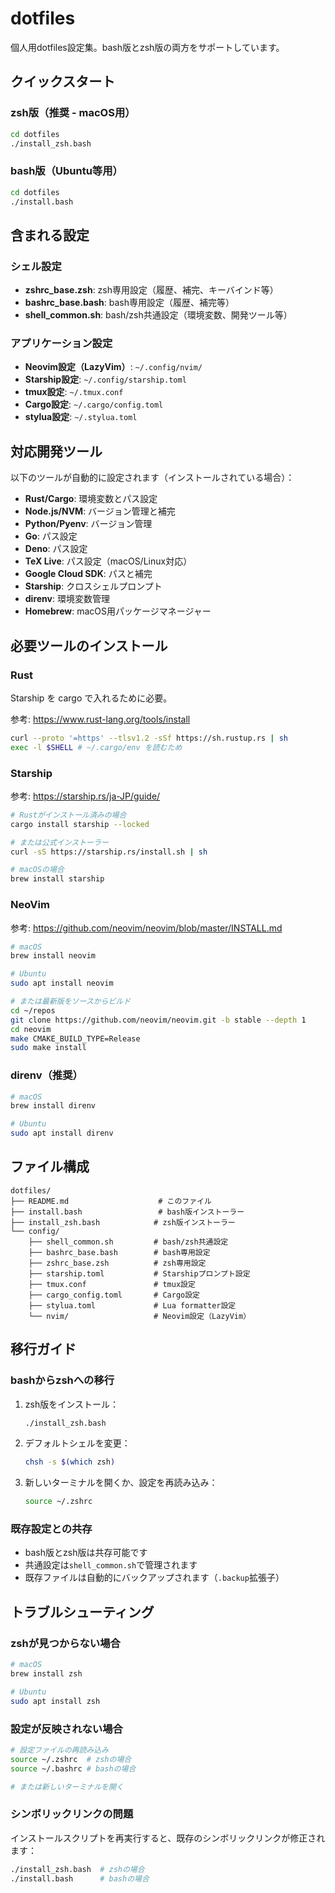 # dotfiles

個人用dotfiles設定集。bash版とzsh版の両方をサポートしています。

## クイックスタート

### zsh版（推奨 - macOS用）

```bash
cd dotfiles
./install_zsh.bash
```

### bash版（Ubuntu等用）

```bash
cd dotfiles
./install.bash
```

## 含まれる設定

### シェル設定
- **zshrc_base.zsh**: zsh専用設定（履歴、補完、キーバインド等）
- **bashrc_base.bash**: bash専用設定（履歴、補完等）
- **shell_common.sh**: bash/zsh共通設定（環境変数、開発ツール等）

### アプリケーション設定
- **Neovim設定（LazyVim）**: `~/.config/nvim/`
- **Starship設定**: `~/.config/starship.toml`
- **tmux設定**: `~/.tmux.conf`
- **Cargo設定**: `~/.cargo/config.toml`
- **stylua設定**: `~/.stylua.toml`

## 対応開発ツール

以下のツールが自動的に設定されます（インストールされている場合）：

- **Rust/Cargo**: 環境変数とパス設定
- **Node.js/NVM**: バージョン管理と補完
- **Python/Pyenv**: バージョン管理
- **Go**: パス設定
- **Deno**: パス設定
- **TeX Live**: パス設定（macOS/Linux対応）
- **Google Cloud SDK**: パスと補完
- **Starship**: クロスシェルプロンプト
- **direnv**: 環境変数管理
- **Homebrew**: macOS用パッケージマネージャー

## 必要ツールのインストール

### Rust

Starship を cargo で入れるために必要。

参考: https://www.rust-lang.org/tools/install

```bash
curl --proto '=https' --tlsv1.2 -sSf https://sh.rustup.rs | sh
exec -l $SHELL # ~/.cargo/env を読むため
```

### Starship

参考: https://starship.rs/ja-JP/guide/

```bash
# Rustがインストール済みの場合
cargo install starship --locked

# または公式インストーラー
curl -sS https://starship.rs/install.sh | sh

# macOSの場合
brew install starship
```

### NeoVim

参考: https://github.com/neovim/neovim/blob/master/INSTALL.md

```bash
# macOS
brew install neovim

# Ubuntu
sudo apt install neovim

# または最新版をソースからビルド
cd ~/repos
git clone https://github.com/neovim/neovim.git -b stable --depth 1
cd neovim
make CMAKE_BUILD_TYPE=Release
sudo make install
```

### direnv（推奨）

```bash
# macOS
brew install direnv

# Ubuntu
sudo apt install direnv
```

## ファイル構成

```
dotfiles/
├── README.md                    # このファイル
├── install.bash                 # bash版インストーラー
├── install_zsh.bash            # zsh版インストーラー
└── config/
    ├── shell_common.sh         # bash/zsh共通設定
    ├── bashrc_base.bash        # bash専用設定
    ├── zshrc_base.zsh          # zsh専用設定
    ├── starship.toml           # Starshipプロンプト設定
    ├── tmux.conf               # tmux設定
    ├── cargo_config.toml       # Cargo設定
    ├── stylua.toml             # Lua formatter設定
    └── nvim/                   # Neovim設定（LazyVim）
```

## 移行ガイド

### bashからzshへの移行

1. zsh版をインストール：
   ```bash
   ./install_zsh.bash
   ```

2. デフォルトシェルを変更：
   ```bash
   chsh -s $(which zsh)
   ```

3. 新しいターミナルを開くか、設定を再読み込み：
   ```bash
   source ~/.zshrc
   ```

### 既存設定との共存

- bash版とzsh版は共存可能です
- 共通設定は`shell_common.sh`で管理されます
- 既存ファイルは自動的にバックアップされます（`.backup`拡張子）

## トラブルシューティング

### zshが見つからない場合

```bash
# macOS
brew install zsh

# Ubuntu
sudo apt install zsh
```

### 設定が反映されない場合

```bash
# 設定ファイルの再読み込み
source ~/.zshrc  # zshの場合
source ~/.bashrc # bashの場合

# または新しいターミナルを開く
```

### シンボリックリンクの問題

インストールスクリプトを再実行すると、既存のシンボリックリンクが修正されます：

```bash
./install_zsh.bash  # zshの場合
./install.bash      # bashの場合

